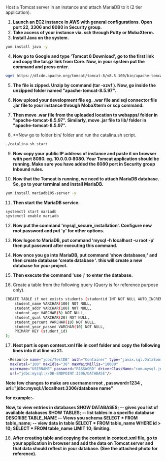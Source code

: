 Host a Tomcat server in an instance and attach MariaDB to it (2 tier application).

1. **Launch an EC2 instance in AWS with general configurations. Open port 22, 3306 and 8080 in Security group.**
2. **Take access of your instance via. ssh through Putty or MobaXterm.**
3. **Install Java on the system.**

```bash
yum install java -y
```
4. **Now go to Google and type 'Tomcat 8 Download', go to the first link and copy the tar.gz link from Core. Now, in your system put the command and press enter.**

```bash
wget https://dlcdn.apache.org/tomcat/tomcat-8/v8.5.100/bin/apache-tomcat-8.5.100.tar.gz
```
5. **The file is zipped. Unzip by command (tar -xzvf <file name>). Now, go inside the unzipped folder named "apache-tomcat-8.5.97".**

6. **Now upload your development file eg. .war file and sql connector file .jar file to your instance through MobaXterm or scp command.**

7. **Then move .war file from the uploaded location to webapps/ folder in "apache-tomcat-8.5.97". Similarly, move .jar file to lib/ folder in "apache-tomcat-8.5.97".**

8. **Now go to folder bin/ folder and run the catalina.sh script.

```bash
./catalina.sh start
```

9. **Now copy your public IP address of instance and paste it on browser with port 8080. eg. 10.0.0.0:8080. Your Tomcat application should be running. Make sure you have added the 8080 port in Security group Inbound rules.**

10. **Now that the Tomcat is running, we need to attach MariaDB database. So, go to your terminal and install MariaDB.**

```bash
yum install mariadb105-server -y
```

11. **Then start the MariaDB service.**

```bash
systemctl start mariadb
systemctl enable mariadb
```
 
12. **Now put the command 'mysql_secure_installation'. Configure new root password and put 'y' for other options.**

13. **Now logon to MariaDB, put command 'mysql -h localhost -u root -p' then put password after executing this command.**
 
14. **Now once you go into MariaDB, put command 'show databases;' and then create database 'create database <database name>'. this will create a new database for your project.**
 
15. **Then execute the command 'use <database name>;' to enter the database.**

16. Create a table from the following query (Query is for reference purpose only).

```bash
CREATE TABLE if not exists students (studentid INT NOT NULL AUTO_INCREMENT,
    student_name VARCHAR(100) NOT NULL,
    student_addr VARCHAR(100) NOT NULL,
    student_age VARCHAR(3) NOT NULL,
    student_qual VARCHAR(20) NOT NULL,
    student_percent VARCHAR(10) NOT NULL,
    student_year_passed VARCHAR(10) NOT NULL,
    PRIMARY KEY (student_id)
);

```

17. **Next part is open context.xml file in conf folder and copy the following lines into it at line no 21.**

```bash
 <Resource name="jdbc/TestDB" auth="Container" type="javax.sql.DataSource"
  maxTotal="100" maxIdle="30" maxWaitMillis="10000"
  username="USERNAME" password="PASSWORD" driverClassName="com.mysql.jdbc.Driver"
  url="jdbc:mysql://DB-ENDPOINT:3306/DATABASE"/>
```


**Note few changes to make are
username=root , password=1234 ,
url="jdbc:mysql://localhost:3306/database name"**
 
**for example:-
<Resource name="jdbc/TestDB" auth="Container" type="javax.sql.DataSource"
maxTotal="100" maxIdle="30" maxWaitMillis="10000"
username="root" password="1234" driverClassName="com.mysql.jdbc.Driver"
url="jdbc:mysql://localhost:3306/studentapp"/>**

**Now, to view entries in databases
SHOW DATABASES; -- gives you list of available databases
SHOW TABLES; -- list tables in a specific database
DESCRIBE TABLE_NAME -- Views you schema
SELECT * FROM table_name; -- view data in table
SELECT * FROM table_name WHERE id > 10;
SELECT * FROM table_name LIMIT 10; limiting.**

18. **After creating table and copying the content in context.xml file, go to your application in browser and add the data on Tomcat server and that data should reflect in your database. (See the attached photo for reference).**





